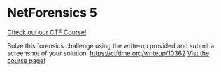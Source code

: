 # NetForensics 5

[Check out our CTF Course!](https://academy.hoppersroppers.org/mod/page/view.php?id=603)

Solve this forensics challenge using the write-up provided and submit a screenshot of your solution. <https://ctftime.org/writeup/10362> 
[Vist the course page!](https://academy.hoppersroppers.org/mod/page/view.php?id=603)
